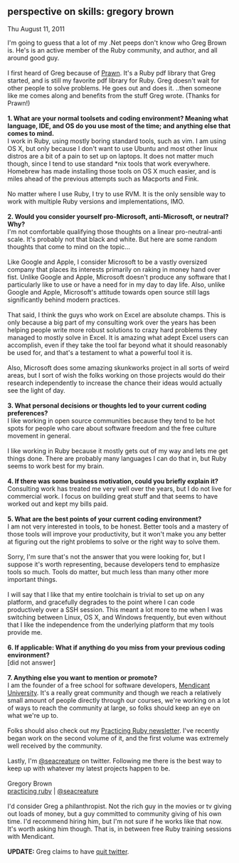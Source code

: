 
perspective on skills: gregory brown
------------------------------------

Thu August 11, 2011

I'm going to guess that a lot of my .Net peeps don't know who Greg Brown
is. He's is an active member of the Ruby community, and author, and all
around good guy.\
\
 I first heard of Greg because of
[Prawn](http://prawn.majesticseacreature.com/). It's a Ruby pdf library
that Greg started, and is still my favorite pdf library for Ruby. Greg
doesn't wait for other people to solve problems. He goes out and does
it. ..then someone like me comes along and benefits from the stuff Greg
wrote. (Thanks for Prawn!)\
\
 **1. What are your normal toolsets and coding environment? Meaning what
language, IDE, and OS do you use most of the time; and anything else
that comes to mind.**\
 I work in Ruby, using mostly boring standard tools, such as vim. I am
using OS X, but only because I don't want to use Ubuntu and most other
linux distros are a bit of a pain to set up on laptops. It does not
matter much though, since I tend to use standard \*nix tools that work
everywhere. Homebrew has made installing those tools on OS X much
easier, and is miles ahead of the previous attempts such as Macports and
Fink.\
\
 No matter where I use Ruby, I try to use RVM. It is the only sensible
way to work with multiple Ruby versions and implementations, IMO.\
\
 **2. Would you consider yourself pro-Microsoft, anti-Microsoft, or
neutral? Why?**\
 I'm not comfortable qualifying those thoughts on a linear
pro-neutral-anti scale. It's probably not that black and white. But here
are some random thoughts that come to mind on the topic...\
\
 Like Google and Apple, I consider Microsoft to be a vastly oversized
company that places its interests primarily on raking in money hand over
fist. Unlike Google and Apple, Microsoft doesn't produce any software
that I particularly like to use or have a need for in my day to day
life. Also, unlike Google and Apple, Microsoft's attitude towards open
source still lags significantly behind modern practices.\
\
 That said, I think the guys who work on Excel are absolute champs. This
is only because a big part of my consulting work over the years has been
helping people write more robust solutions to crazy hard problems they
managed to mostly solve in Excel. It is amazing what adept Excel users
can accomplish, even if they take the tool far beyond what it should
reasonably be used for, and that's a testament to what a powerful tool
it is.\
\
 Also, Microsoft does some amazing skunkworks project in all sorts of
weird areas, but I sort of wish the folks working on those projects
would do their research independently to increase the chance their ideas
would actually see the light of day.\
\
 **3. What personal decisions or thoughts led to your current coding
preferences?**\
 I like working in open source communities because they tend to be hot
spots for people who care about software freedom and the free culture
movement in general.\
\
 I like working in Ruby because it mostly gets out of my way and lets me
get things done. There are probably many languages I can do that in, but
Ruby seems to work best for my brain.\
\
 **4. If there was some business motivation, could you briefly explain
it?**\
 Consulting work has treated me very well over the years, but I do not
live for commercial work. I focus on building great stuff and that seems
to have worked out and kept my bills paid.\
\
 **5. What are the best points of your current coding environment?**\
 I am not very interested in tools, to be honest. Better tools and a
mastery of those tools will improve your productivity, but it won't make
you any better at figuring out the right problems to solve or the right
way to solve them.\
\
 Sorry, I'm sure that's not the answer that you were looking for, but I
suppose it's worth representing, because developers tend to emphasize
tools so much. Tools do matter, but much less than many other more
important things.\
\
 I will say that I like that my entire toolchain is trivial to set up on
any platform, and gracefully degrades to the point where I can code
productively over a SSH session. This meant a lot more to me when I was
switching between Linux, OS X, and Windows frequently, but even without
that I like the independence from the underlying platform that my tools
provide me.\
\
 **6. If applicable: What if anything do you miss from your previous
coding environment?**\
 \[did not answer\]\
\
 **7. Anything else you want to mention or promote?**\
 I am the founder of a free school for software developers, [Mendicant
University](http://university.rubymendicant.com/). It's a really great
community and though we reach a relatively small amount of people
directly through our courses, we're working on a lot of ways to reach
the community at large, so folks should keep an eye on what we're up
to.\
\
 Folks should also check out my [Practicing Ruby
newsletter](http://practicingruby.com). I've recently began work on the
second volume of it, and the first volume was extremely well received by
the community.\
\
 Lastly, I'm [@seacreature](http://twitter.com/seacreature) on twitter.
Following me there is the best way to keep up with whatever my latest
projects happen to be.\
\
 Gregory Brown\
 [practicing ruby](http://practicingruby.com/) |
[@seacreature](http://twitter.com/seacreature)\
\
 I'd consider Greg a philanthropist. Not the rich guy in the movies or
tv giving out loads of money, but a guy committed to community giving of
his own time. I'd recommend hiring him, but I'm not sure if he works
like that now. It's worth asking him though. That is, in between free
Ruby training sessions with Mendicant.\
\
 **UPDATE:** Greg claims to have [quit
twitter](http://blog.majesticseacreature.com/i-quit-twitter).
